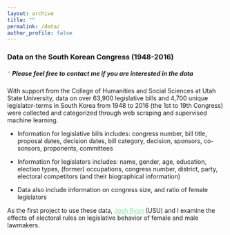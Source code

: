 ```yaml
---
layout: archive
title: ""
permalink: /data/
author_profile: false
---
```


### Data on the South Korean Congress (1948-2016)

##### <a style="color: #82E0AA">*</a> Please feel free to contact me if you are interested in the data  

With support from the College of Humanities and Social Sciences at Utah State University, data on over 63,900 legislative bills and 4,700 unique legislator-terms in South Korea from 1948 to 2016 (the 1st to 19th Congress) were collected and categorized through web scraping and supervised machine learning.

- Information for legislative bills includes: congress number, bill title, proposal dates, decision dates, bill category, decision, sponsors, co-sonsors, proponents, committees

- Information for legislators includes: name, gender, age, education, election types, (former) occupations, congress number, district, party, electoral competitors (and their biographical information)

- Data also include information on congress size, and ratio of female legislators
<dl>
As the first project to use these data, <a href="https://joshmryan.github.io" style="color: #82E0AA">Josh Ryan</a> (USU) and I examine the effects of electoral rules on legislative behavior of female and male lawmakers.
</dl>
